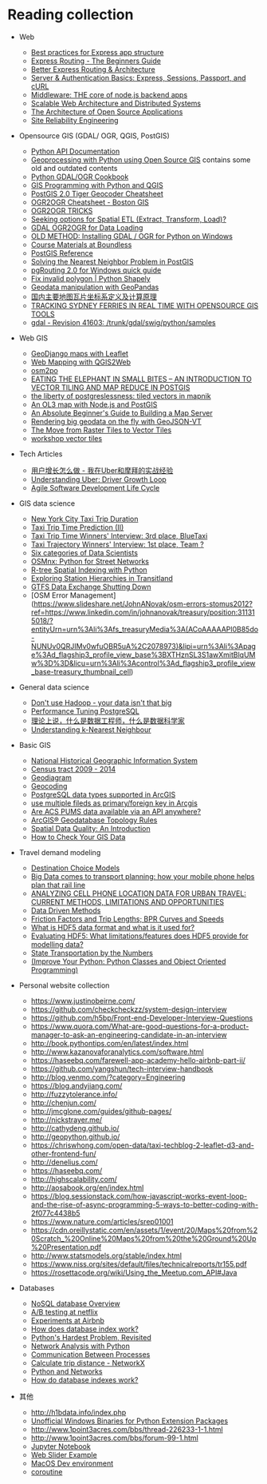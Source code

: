 # Reading collection

* Web
  - [Best practices for Express app structure](https://www.terlici.com/2014/08/25/best-practices-express-structure.html)
  - [Express Routing - The Beginners Guide](http://jilles.me/express-routing-the-beginners-guide/)
  - [Better Express Routing & Architecture](https://www.caffeinecoding.com/better-express-routing-for-nodejs/)
  - [Server & Authentication Basics: Express, Sessions, Passport, and cURL](https://medium.com/@evangow/server-authentication-basics-express-sessions-passport-and-curl-359b7456003d)
  - [Middleware: THE core of node.js backend apps](https://hackernoon.com/middleware-the-core-of-node-js-apps-ab01fee39200)
  - [Scalable Web Architecture and Distributed Systems
](http://www.aosabook.org/en/distsys.html)
  - [The Architecture of Open Source Applications](http://www.aosabook.org/en/index.html)
  - [Site Reliability Engineering](https://landing.google.com/sre/book.html)


* Opensource GIS (GDAL/ OGR, QGIS, PostGIS)
  - [Python API Documentation](http://gdal.org/python/)
  - [Geoprocessing with Python using Open Source GIS](http://www.gis.usu.edu/~chrisg/python/2009/) contains some old and outdated contents
  - [Python GDAL/OGR Cookbook](https://pcjericks.github.io/py-gdalogr-cookbook/)
  - [GIS Programming with Python and QGIS ](https://umar-yusuf.blogspot.com.ng/2016/07/GIS-Programming-with-Python-and-QGIS-Part-1.html)
  - [PostGIS 2.0 Tiger Geocoder Cheatsheet](http://www.postgis.us/downloads/postgis20_tiger_cheatsheet.pdf)
  - [OGR2OGR Cheatsheet - Boston GIS](http://www.bostongis.com/PrinterFriendly.aspx?content_name=ogr_cheatsheet)
  - [OGR2OGR TRICKS](http://skipperkongen.dk/tricks/ogr2ogr-tricks/)
  - [Seeking options for Spatial ETL (Extract, Transform, Load)?](https://gis.stackexchange.com/questions/5049/seeking-options-for-spatial-etl-extract-transform-load)
  - [GDAL OGR2OGR for Data Loading](http://www.postgresonline.com/journal/archives/31-GDAL-OGR2OGR-for-Data-Loading.html)
  - [OLD METHOD: Installing GDAL / OGR for Python on Windows](https://pythongisandstuff.wordpress.com/2011/07/07/installing-gdal-and-ogr-for-python-on-windows/)
  - [Course Materials at Boundless](http://workshops.boundlessgeo.com/#tutorials)
  - [PostGIS Reference](http://postgis.net/docs/manual-1.3/ch06.html)
  - [Solving the Nearest Neighbor Problem in PostGIS](http://www.bostongis.com/PrinterFriendly.aspx?content_name=postgis_nearest_neighbor)
  - [pgRouting 2.0 for Windows quick guide](https://anitagraser.com/2013/07/06/pgrouting-2-0-for-windows-quick-guide/)
  - [Fix invalid polygon | Python Shapely](https://stackoverflow.com/questions/20833344/fix-invalid-polygon-python-shapely)
  - [Geodata manipulation with GeoPandas](http://michelleful.github.io/code-blog/2015/04/29/geopandas-manipulation/)
  - [国内主要地图瓦片坐标系定义及计算原理](http://cntchen.github.io/2016/05/09/%E5%9B%BD%E5%86%85%E4%B8%BB%E8%A6%81%E5%9C%B0%E5%9B%BE%E7%93%A6%E7%89%87%E5%9D%90%E6%A0%87%E7%B3%BB%E5%AE%9A%E4%B9%89%E5%8F%8A%E8%AE%A1%E7%AE%97%E5%8E%9F%E7%90%86/)
  - [TRACKING SYDNEY FERRIES IN REAL TIME WITH OPENSOURCE GIS TOOLS](http://themagiscian.com/2017/07/23/tracking-sydney-ferries-in-real-time-with-opensource-gis-tools/)
  - [gdal - Revision 41603: /trunk/gdal/swig/python/samples](http://svn.osgeo.org/gdal/trunk/gdal/swig/python/samples/)



* Web GIS
  - [GeoDjango maps with Leaflet](http://blog.mathieu-leplatre.info/geodjango-maps-with-leaflet.html)
  - [Web Mapping with QGIS2Web](http://www.qgistutorials.com/en/docs/web_mapping_with_qgis2web.html)
  - [osm2po](http://planet.qgis.org/planet/tag/osm2po/)
  - [EATING THE ELEPHANT IN SMALL BITES – AN INTRODUCTION TO VECTOR TILING AND MAP REDUCE IN POSTGIS](http://dimensionaledge.com/intro-vector-tiling-map-reduce-postgis/)
  - [the liberty of postgreslessness: tiled vectors in mapnik](http://mike.teczno.com/notes/postgreslessness-mapnik-vectiles.html)
  - [An OL3 map with Node.js and PostGIS](http://denelius.com/ol3-node-postgis/)
  - [An Absolute Beginner's Guide to Building a Map Server](https://www.axismaps.com/blog/2012/01/dont-panic-an-absolute-beginners-guide-to-building-a-map-server/)
  - [Rendering big geodata on the fly with GeoJSON-VT](https://blog.mapbox.com/rendering-big-geodata-on-the-fly-with-geojson-vt-4e4d2a5dd1f2)
  - [The Move from Raster Tiles
to Vector Tiles](https://2016.foss4g-na.org/sites/default/files/slides/Foss4GNA%202016%20-%20Raster%20to%20Vector_0.pdf)
  - [workshop vector tiles](https://giswiki.hsr.ch/images/7/72/Workshop_Vector_Tiles_GEOSummit_2016_3_Pridal.pdf)


* Tech Articles
  - [用户增长怎么做 - 我在Uber和摩拜的实战经验](https://zhuanlan.zhihu.com/p/33905485)
  - [Understanding Uber: Driver Growth Loop](http://ayeshamascarenhas.tumblr.com/post/141532139520/understanding-uber-driver-growth-loop)
  - [Agile Software Development Life Cycle](https://www.ibm.com/developerworks/community/blogs/siddharthsaraya?lang=en)


* GIS data science
  - [New York City Taxi Trip Duration](https://www.kaggle.com/c/nyc-taxi-trip-duration)
  - [Taxi Trip Time Prediction (II)](https://www.kaggle.com/c/pkdd-15-taxi-trip-time-prediction-ii)
  - [Taxi Trip Time Winners' Interview: 3rd place, BlueTaxi](http://blog.kaggle.com/2015/07/24/taxi-trip-time-winners-interview-3rd-place-bluetaxi/)
  - [Taxi Trajectory Winners' Interview: 1st place, Team ?](http://blog.kaggle.com/2015/07/27/taxi-trajectory-winners-interview-1st-place-team-%F0%9F%9A%95/)
  - [
Six categories of Data Scientists](https://www.datasciencecentral.com/profiles/blogs/six-categories-of-data-scientists)
  - [OSMnx: Python for Street Networks](http://geoffboeing.com/2016/11/osmnx-python-street-networks/)
  - [R-tree Spatial Indexing with Python](http://geoffboeing.com/2016/10/r-tree-spatial-index-python/)
  - [Exploring Station Hierarchies in Transitland](http://nbviewer.jupyter.org/github/transitland/station-hierarchy-exploratory-analysis/blob/master/notebooks/Station_Hierarchies.ipynb)
  - [GTFS Data Exchange Shutting Down](http://www.gtfs-data-exchange.com/api)
  - [OSM Error Management] (https://www.slideshare.net/JohnANovak/osm-errors-stomus2012?ref=https://www.linkedin.com/in/johnanovak/treasury/position:311315018/?entityUrn=urn%3Ali%3Afs_treasuryMedia%3A(ACoAAAAAPl0B85do-NUNUv0QRJIMv0wfuOBR5uA%2C2078973)&lipi=urn%3Ali%3Apage%3Ad_flagship3_profile_view_base%3BXTHznSL3S1awXmitBlqUMw%3D%3D&licu=urn%3Ali%3Acontrol%3Ad_flagship3_profile_view_base-treasury_thumbnail_cell)


* General data science
  - [Don't use Hadoop - your data isn't that big](https://www.chrisstucchio.com/blog/2013/hadoop_hatred.html)
  - [Performance Tuning PostgreSQL](https://www.revsys.com/writings/postgresql-performance.html)
  - [理论上说，什么是数据工程师，什么是数据科学家](https://www.linkedin.com/pulse/%E7%90%86%E8%AE%BA%E4%B8%8A%E8%AF%B4%E4%BB%80%E4%B9%88%E6%98%AF%E6%95%B0%E6%8D%AE%E5%B7%A5%E7%A8%8B%E5%B8%88%E4%BB%80%E4%B9%88%E6%98%AF%E6%95%B0%E6%8D%AE%E7%A7%91%E5%AD%A6%E5%AE%B6-xiaoli-chen/?trk=v-feed&lipi=urn%3Ali%3Apage%3Ad_flagship3_feed%3BuS11h9VUDs%2BjQNb9vNPp4Q%3D%3D)
  - [Understanding k-Nearest Neighbour](https://opencv-python-tutroals.readthedocs.io/en/latest/py_tutorials/py_ml/py_knn/py_knn_understanding/py_knn_understanding.html)


* Basic GIS
  - [National Historical Geographic Information System](https://www.nhgis.org/documentation/gis-data)
  - [Census tract 2009 - 2014](http://umn.maps.arcgis.com/apps/webappviewer/index.html?id=ef554b42643141829f9e8c4b8001f93a)
  - [Geodiagram](https://www2.census.gov/geo/pdfs/reference/geodiagram.pdf)
  - [Geocoding](https://www2.census.gov/geo/pdfs/education/brochures/Geocoding.pdf)
  - [PostgreSQL data types supported in ArcGIS](http://desktop.arcgis.com/en/arcmap/10.3/manage-data/gdbs-in-postgresql/data-types-postgresql.htm)
  - [use multiple fileds as primary/foreign key in Arcgis](https://community.esri.com/thread/171165)
  - [Are ACS PUMS data available via an API anywhere?](http://answers.tfresource.org/questions/261/is-acs-pums-data-available-via-an-api-anywhere.html)
  - [ ArcGIS®
 Geodatabase Topology Rules](http://help.arcgis.com/en/arcgisdesktop/10.0/help/001t/pdf/topology_rules_poster.pdf)
  - [Spatial Data Quality: An Introduction](https://www.gislounge.com/spatial-data-quality-an-introduction/)
  - [How to Check Your GIS Data](https://www.gislounge.com/check-gis-data/)

* Travel demand modeling
  - [Destination Choice Models](http://tfresource.org/Category:Destination_Choice_Models)
  - [Big Data comes to transport planning: how your mobile phone helps plan that rail line](http://blogs.worldbank.org/transport/big-data-comes-transport-planning-how-your-mobile-phone-helps-plan-rail-line)
  - [ANALYZING CELL PHONE LOCATION DATA FOR URBAN TRAVEL: CURRENT METHODS, LIMITATIONS AND OPPORTUNITIES](http://blogs.worldbank.org/transport/files/2014_trb_cdr_boston_rio.pdf)
  - [Data Driven Methods](http://tfresource.org/Data_Driven_Methods)
  - [Friction Factors and Trip Lengths; BPR Curves and Speeds](http://www.fsutmsonline.net/images/uploads/fsutms_training/FSUTMS_Webinar_Series_Friction_Factors,_BPR_Curves,_Speed,_and_Trip_Length_20150903.pdf)
  - [What is HDF5 data format and what is it used for?](https://www.quora.com/What-is-HDF5-data-format-and-what-is-it-used-for)
  - [Evaluating HDF5: What limitations/features does HDF5 provide for modelling data?](https://stackoverflow.com/questions/547195/evaluating-hdf5-what-limitations-features-does-hdf5-provide-for-modelling-data)
  - [State Transportation by the Numbers](https://www.bts.gov/content/state-transportation-numbers)
  - [(Improve Your Python: Python Classes and Object Oriented Programming)](https://jeffknupp.com/blog/2014/06/18/improve-your-python-python-classes-and-object-oriented-programming/)


* Personal website collection
  - https://www.justinobeirne.com/
  - https://github.com/checkcheckzz/system-design-interview
  - https://github.com/h5bp/Front-end-Developer-Interview-Questions
  - https://www.quora.com/What-are-good-questions-for-a-product-manager-to-ask-an-engineering-candidate-in-an-interview
  - http://book.pythontips.com/en/latest/index.html
  - http://www.kazanovaforanalytics.com/software.html
  - https://haseebq.com/farewell-app-academy-hello-airbnb-part-ii/
  - https://github.com/yangshun/tech-interview-handbook
  - http://blog.venmo.com/?category=Engineering
  - https://blog.andyjiang.com/
  - http://fuzzytolerance.info/
  - http://chenjun.com/
  - http://jmcglone.com/guides/github-pages/
  - http://nickstrayer.me/
  - http://cathydeng.github.io/
  - http://geopython.github.io/
  - https://chriswhong.com/open-data/taxi-techblog-2-leaflet-d3-and-other-frontend-fun/
  - http://denelius.com/
  - https://haseebq.com/
  - http://highscalability.com/
  - http://aosabook.org/en/index.html
  - https://blog.sessionstack.com/how-javascript-works-event-loop-and-the-rise-of-async-programming-5-ways-to-better-coding-with-2f077c4438b5
  - https://www.nature.com/articles/srep01001
  - https://cdn.oreillystatic.com/en/assets/1/event/20/Maps%20from%20Scratch_%20Online%20Maps%20from%20the%20Ground%20Up%20Presentation.pdf
  - http://www.statsmodels.org/stable/index.html
  - https://www.niss.org/sites/default/files/technicalreports/tr155.pdf
  - https://rosettacode.org/wiki/Using_the_Meetup.com_API#Java




* Databases
  - [NoSQL database Overview](https://www.thoughtworks.com/insights/blog/nosql-databases-overview)
  - [A/B testing at netflix](https://www.slideshare.net/SteveUrban/experimentation-platform-at-netflix)
  - [Experiments at Airbnb](https://medium.com/airbnb-engineering/experiments-at-airbnb-e2db3abf39e7)
  - [How does database index work?](https://stackoverflow.com/questions/1108/how-does-database-indexing-work)
  - [Python's Hardest Problem, Revisited](https://jeffknupp.com/blog/2013/06/30/pythons-hardest-problem-revisited/)
  - [Network Analysis with Python](https://www.cl.cam.ac.uk/teaching/1314/L109/tutorial.pdf)
  - [Communication Between Processes](https://pymotw.com/2/multiprocessing/communication.html)
  - [Calculate trip distance - NetworkX](https://www.kaggle.com/latuannetnam/calculate-trip-distance-networkx/code)
  - [Python and Networks](http://www.danielcarmody.net/python-and-networks/)
  - [How do database indexes work?](http://www.programmerinterview.com/index.php/database-sql/what-is-an-index/)


* 其他
  - http://h1bdata.info/index.php
  - [Unofficial Windows Binaries for Python Extension Packages](https://www.lfd.uci.edu/~gohlke/pythonlibs/)
  - http://www.1point3acres.com/bbs/thread-226233-1-1.html
  - http://www.1point3acres.com/bbs/forum-99-1.html
  - [Jupyter Notebook](https://delftswa.gitbooks.io/desosa-2017/content/jupyter/chapter.html#arch)
  - [Web Slider Example](https://github.com/clhenrick/nacis-2017-nyc-crash-mapper)
  - [MacOS Dev environment](https://www.jianshu.com/p/1bac418bb40c)
  - [coroutine](http://liuchengxu.org/blog-cn/posts/a-web-crawer-with-a-asyncio-coroutines-1/)